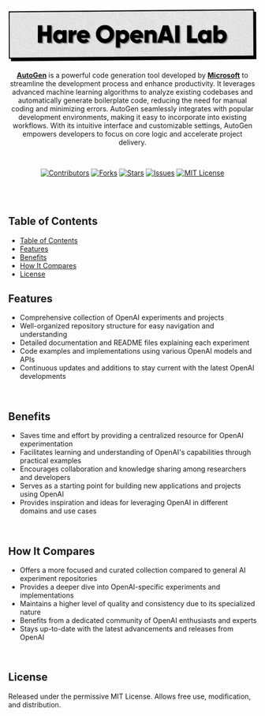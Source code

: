 <p align="center">
   <img src="https://raw.githubusercontent.com/harehimself/openai-lab/master/openai-lab.png">
</p>

<p align="center">
   <a href="https://microsoft.github.io/autogen"><strong>AutoGen</strong></a> is a powerful code generation tool developed by <a href="https://github.com/microsoft/autogen"><strong>Microsoft</strong></a> to streamline the development process and enhance productivity. It leverages advanced machine learning algorithms to analyze existing codebases and automatically generate boilerplate code, reducing the need for manual coding and minimizing errors. AutoGen seamlessly integrates with popular development environments, making it easy to incorporate into existing workflows. With its intuitive interface and customizable settings, AutoGen empowers developers to focus on core logic and accelerate project delivery.
</p>
<br>

<p align="center">
  <a href="https://github.com/harehimself/openai-lab/graphs/contributors">
    <img src="https://img.shields.io/github/contributors/harehimself/openai-lab" alt="Contributors"></a>
  <a href="https://github.com/harehimself/openai-lab/network/members">
    <img src="https://img.shields.io/github/forks/harehimself/openai-lab" alt="Forks"></a>
  <a href="https://github.com/harehimself/openai-lab/stargazers">
    <img src="https://img.shields.io/github/stars/harehimself/openai-lab" alt="Stars"></a>
  <a href="https://github.com/harehimself/openai-lab/issues">
    <img src="https://img.shields.io/github/issues/harehimself/openai-lab" alt="Issues"></a>
  <a href="https://github.com/harehimself/openai-lab/blob/main/LICENSE">
    <img src="https://img.shields.io/github/license/harehimself/openai-lab" alt="MIT License"></a>
</p>

<br><br>

## Table of Contents
- [Table of Contents](#table-of-contents)
- [Features](#features)
- [Benefits](#benefits)
- [How It Compares](#how-it-compares)
- [License](#license)

## Features
- Comprehensive collection of OpenAI experiments and projects
- Well-organized repository structure for easy navigation and understanding
- Detailed documentation and README files explaining each experiment
- Code examples and implementations using various OpenAI models and APIs
- Continuous updates and additions to stay current with the latest OpenAI developments
<br>

## Benefits
- Saves time and effort by providing a centralized resource for OpenAI experimentation
- Facilitates learning and understanding of OpenAI's capabilities through practical examples
- Encourages collaboration and knowledge sharing among researchers and developers
- Serves as a starting point for building new applications and projects using OpenAI
- Provides inspiration and ideas for leveraging OpenAI in different domains and use cases
<br>

## How It Compares
- Offers a more focused and curated collection compared to general AI experiment repositories
- Provides a deeper dive into OpenAI-specific experiments and implementations
- Maintains a higher level of quality and consistency due to its specialized nature
- Benefits from a dedicated community of OpenAI enthusiasts and experts
- Stays up-to-date with the latest advancements and releases from OpenAI
<br>

## License
Released under the permissive MIT License. Allows free use, modification, and distribution.
